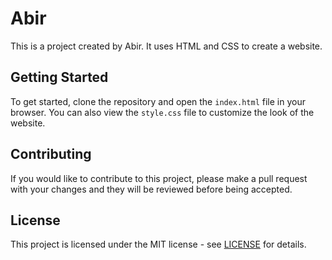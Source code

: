 
# Abir

This is a project created by Abir. It uses HTML and CSS to create a website. 

## Getting Started

To get started, clone the repository and open the `index.html` file in your browser. You can also view the `style.css` file to customize the look of the website. 

## Contributing 

If you would like to contribute to this project, please make a pull request with your changes and they will be reviewed before being accepted. 

## License 
This project is licensed under the MIT license - see [LICENSE](LICENSE) for details.